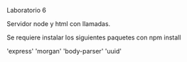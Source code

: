 Laboratorio 6

Servidor node y html con llamadas.

Se requiere instalar los siguientes paquetes con npm install

'express'
'morgan'
'body-parser'
'uuid'
